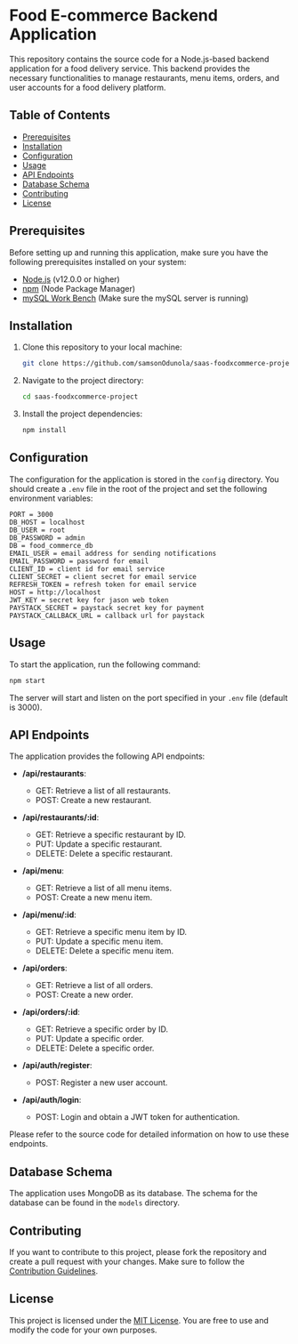 # Food E-commerce Backend Application

This repository contains the source code for a Node.js-based backend application for a food delivery service. This backend provides the necessary functionalities to manage restaurants, menu items, orders, and user accounts for a food delivery platform.

## Table of Contents

- [Prerequisites](#prerequisites)
- [Installation](#installation)
- [Configuration](#configuration)
- [Usage](#usage)
- [API Endpoints](#api-endpoints)
- [Database Schema](#database-schema)
- [Contributing](#contributing)
- [License](#license)

## Prerequisites

Before setting up and running this application, make sure you have the following prerequisites installed on your system:

- [Node.js](https://nodejs.org/) (v12.0.0 or higher)
- [npm](https://www.npmjs.com/) (Node Package Manager)
- [mySQL Work Bench](https://dev.mysql.com/downloads/workbench/) (Make sure the mySQL server is running)

## Installation

1. Clone this repository to your local machine:

   ```bash
   git clone https://github.com/samsonOdunola/saas-foodxcommerce-project.git
   ```

2. Navigate to the project directory:

   ```bash
   cd saas-foodxcommerce-project
   ```

3. Install the project dependencies:

   ```bash
   npm install
   ```

## Configuration

The configuration for the application is stored in the `config` directory. You should create a `.env` file in the root of the project and set the following environment variables:

```env
PORT = 3000
DB_HOST = localhost
DB_USER = root
DB_PASSWORD = admin
DB = food_commerce_db
EMAIL_USER = email address for sending notifications
EMAIL_PASSWORD = password for email
CLIENT_ID = client id for email service
CLIENT_SECRET = client secret for email service
REFRESH_TOKEN = refresh token for email service
HOST = http://localhost
JWT_KEY = secret key for jason web token
PAYSTACK_SECRET = paystack secret key for payment
PAYSTACK_CALLBACK_URL = callback url for paystack
```

## Usage

To start the application, run the following command:

```bash
npm start
```

The server will start and listen on the port specified in your `.env` file (default is 3000).

## API Endpoints

The application provides the following API endpoints:

- **/api/restaurants**:
  - GET: Retrieve a list of all restaurants.
  - POST: Create a new restaurant.

- **/api/restaurants/:id**:
  - GET: Retrieve a specific restaurant by ID.
  - PUT: Update a specific restaurant.
  - DELETE: Delete a specific restaurant.

- **/api/menu**:
  - GET: Retrieve a list of all menu items.
  - POST: Create a new menu item.

- **/api/menu/:id**:
  - GET: Retrieve a specific menu item by ID.
  - PUT: Update a specific menu item.
  - DELETE: Delete a specific menu item.

- **/api/orders**:
  - GET: Retrieve a list of all orders.
  - POST: Create a new order.

- **/api/orders/:id**:
  - GET: Retrieve a specific order by ID.
  - PUT: Update a specific order.
  - DELETE: Delete a specific order.

- **/api/auth/register**:
  - POST: Register a new user account.

- **/api/auth/login**:
  - POST: Login and obtain a JWT token for authentication.

Please refer to the source code for detailed information on how to use these endpoints.

## Database Schema

The application uses MongoDB as its database. The schema for the database can be found in the `models` directory.

## Contributing

If you want to contribute to this project, please fork the repository and create a pull request with your changes. Make sure to follow the [Contribution Guidelines](CONTRIBUTING.md).

## License

This project is licensed under the [MIT License](LICENSE). You are free to use and modify the code for your own purposes.